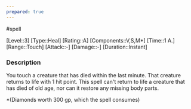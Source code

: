 ```yaml
---
prepared: true
---
```

#spell

[Level::3]
[Type::Heal]
[Rating::A]
[Components::V,S,M*]
[Time::1 A.]
[Range::Touch]
[Attack::\-]
[Damage::\-]
[Duration::Instant]
### Description

You touch a creature that has died within the last minute. That creature returns to life with 1 hit point. This spell can't return to life a creature that has died of old age, nor can it restore any missing body parts.

\*(Diamonds worth 300 gp, which the spell consumes)